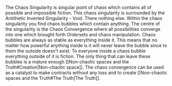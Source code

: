 
The Chaos Singularity is singular point of chaos which contains all of possible and impossible fiction. This chaos singularity is surrounded by the Antithetic Inverted Singularity - Void. There nothing else.
Within the chaos singularity you find chaos bubbles which contain anything. 
The centre of the singularity is the Chaos Convergence where all possibilities converge into one which brought forth Ordersets and chaos manipulation.
Chaos bubbles are always as stable as everything inside it. This means that no matter how powerful anything inside is it will never leave the bubble since to them the outside doesn't exist. To everyone inside a chaos bubble everything outside of it is fiction.
The only thing that can leave these bubbles is a mature enough [[Non-chaotic spaces and the Truth#Creation|Non-chaotic space]].
The chaos convergence can be used as a catalyst to make contracts without any loss and to create [[Non-chaotic spaces and the Truth#The Truth|The Truth]].
